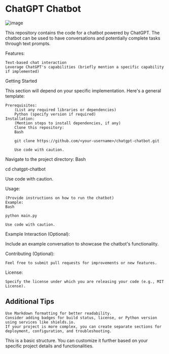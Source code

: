 # ChatGPT Chatbot
![image](https://github.com/FelixJohan/Chat-Bot/assets/155469164/01435615-8795-4d7a-95cc-9e786126795e)


This repository contains the code for a chatbot powered by ChatGPT. The chatbot can be used to have conversations and potentially complete tasks through text prompts.

Features:

    Text-based chat interaction
    Leverage ChatGPT's capabilities (briefly mention a specific capability if implemented)

Getting Started

This section will depend on your specific implementation. Here's a general template:

    Prerequisites:
        (List any required libraries or dependencies)
        Python (specify version if required)
    Installation:
        (Mention steps to install dependencies, if any)
        Clone this repository:
        Bash

        git clone https://github.com/<your-username>/chatgpt-chatbot.git

        Use code with caution.

Navigate to the project directory:
Bash

cd chatgpt-chatbot

Use code with caution.

Usage:

    (Provide instructions on how to run the chatbot)
    Example:
    Bash

    python main.py

    Use code with caution.

Example Interaction (Optional):

Include an example conversation to showcase the chatbot's functionality.

Contributing (Optional):

    Feel free to submit pull requests for improvements or new features.

License:

    Specify the license under which you are releasing your code (e.g., MIT License).

## Additional Tips

    Use Markdown formatting for better readability.
    Consider adding badges for build status, license, or Python version using services like shields.io.
    If your project is more complex, you can create separate sections for deployment, configuration, and troubleshooting.

This is a basic structure. You can customize it further based on your specific project details and functionalities.
